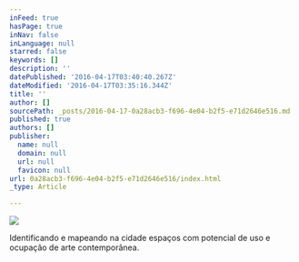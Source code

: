 ```yaml
---
inFeed: true
hasPage: true
inNav: false
inLanguage: null
starred: false
keywords: []
description: ''
datePublished: '2016-04-17T03:40:40.267Z'
dateModified: '2016-04-17T03:35:16.344Z'
title: ''
author: []
sourcePath: _posts/2016-04-17-0a28acb3-f696-4e04-b2f5-e71d2646e516.md
published: true
authors: []
publisher:
  name: null
  domain: null
  url: null
  favicon: null
url: 0a28acb3-f696-4e04-b2f5-e71d2646e516/index.html
_type: Article

---
```

![](https://the-grid-user-content.s3-us-west-2.amazonaws.com/17f9f31b-6bd5-42ab-b850-90dea00d290c.jpg)

Identificando
e mapeando na cidade espaços com potencial de uso e ocupação de arte
contemporânea.
